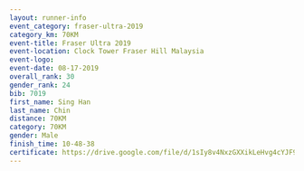 ```yaml
---
layout: runner-info 
event_category: fraser-ultra-2019 
category_km: 70KM 
event-title: Fraser Ultra 2019 
event-location: Clock Tower Fraser Hill Malaysia 
event-logo: 
event-date: 08-17-2019 
overall_rank: 30
gender_rank: 24
bib: 7019
first_name: Sing Han
last_name: Chin
distance: 70KM
category: 70KM
gender: Male
finish_time: 10-48-38
certificate: https://drive.google.com/file/d/1sIy8v4NxzGXXikLeHvg4cYJF9lUn_mwJ/view?usp=sharing
---
```

